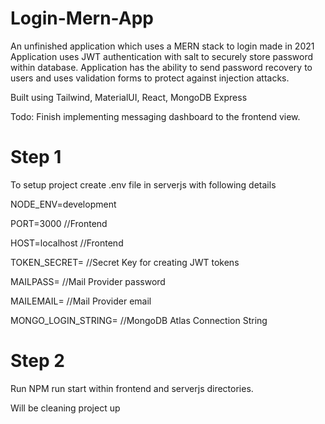 # Login-Mern-App
An unfinished application which uses a MERN stack to login made in 2021 
Application uses JWT authentication with salt to securely store password within database.
Application has the ability to send password recovery to users and uses validation forms to protect against injection attacks.

Built using Tailwind, MaterialUI, React, MongoDB Express

Todo: Finish implementing messaging dashboard to the frontend view.

# Step 1

To setup project create .env file in serverjs with following details

NODE_ENV=development

PORT=3000      //Frontend

HOST=localhost //Frontend

TOKEN_SECRET=  //Secret Key for creating JWT tokens

MAILPASS= //Mail Provider password

MAILEMAIL= //Mail Provider email

MONGO_LOGIN_STRING= //MongoDB Atlas Connection String


# Step 2
Run NPM run start within frontend and serverjs directories.


Will be cleaning project up
